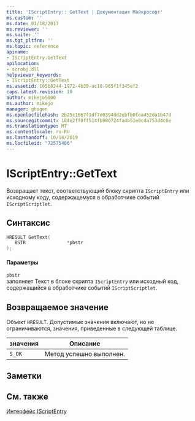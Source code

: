 ```yaml
---
title: 'IScriptEntry:: GetText | Документация Майкрософт'
ms.custom: ''
ms.date: 01/18/2017
ms.reviewer: ''
ms.suite: ''
ms.tgt_pltfrm: ''
ms.topic: reference
apiname:
- IScriptEntry.GetText
apilocation:
- scrobj.dll
helpviewer_keywords:
- IScriptEntry::GetText
ms.assetid: 105b8244-1972-4b39-ac18-965f1f345ef2
caps.latest.revision: 10
author: mikejo5000
ms.author: mikejo
manager: ghogen
ms.openlocfilehash: 2b25c1667f1df7e0394dd2ebfb0fea452da1b47d
ms.sourcegitcommit: 184e2ff0ff514fb980724fa4b51e0cda753d4c6e
ms.translationtype: MT
ms.contentlocale: ru-RU
ms.lasthandoff: 10/18/2019
ms.locfileid: "72575406"
---
```

# <a name="iscriptentrygettext"></a>IScriptEntry::GetText
Возвращает текст, соответствующий блоку скрипта `IScriptEntry` или исходному коду, содержащемуся в обработчике событий `IScriptScriptlet`.  
  
## <a name="syntax"></a>Синтаксис  
  
```cpp
HRESULT GetText(  
   BSTR               *pbstr  
);  
```  
  
#### <a name="parameters"></a>Параметры  
 `pbstr`  
 заполняет Текст в блоке скрипта `IScriptEntry` или исходный код, содержащийся в обработчике событий `IScriptScriptlet`.  
  
## <a name="return-value"></a>Возвращаемое значение  
 Объект `HRESULT`. Допустимые значения включают, но не ограничиваются, значения, приведенные в следующей таблице.  
  
|значения|Описание|  
|-----------|-----------------|  
|`S_OK`|Метод успешно выполнен.|  
  
## <a name="remarks"></a>Заметки  
  
## <a name="see-also"></a>См. также  
 [Интерфейс IScriptEntry](../../winscript/reference/iscriptentry-interface.md)